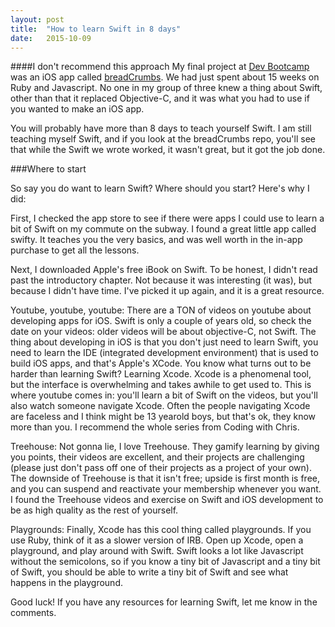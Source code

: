 ```yaml
---
layout: post
title:  "How to learn Swift in 8 days"
date:   2015-10-09
---
```



####I don't recommend this approach
My final project at <a href="http://www.devbootcamp.com">Dev Bootcamp</a> was an iOS app called <a href ="https://github.com/Salt7900/breadcrumbs">breadCrumbs</a>. We had just spent about 15 weeks on Ruby and Javascript. No one in my group of three knew a thing about Swift, other than that it replaced Objective-C, and it was what you had to use if you wanted to make an iOS app.

You will probably have more than 8 days to teach yourself Swift. I am still teaching myself Swift, and if you look at the breadCrumbs repo, you'll see that while the Swift we wrote worked, it wasn't great, but it got the job done.

###Where to start

So say you do want to learn Swift? Where should you start? Here's why I did:

First, I checked the app store to see if there were apps I could use to learn a bit of Swift on my commute on the subway. I found a great little app called swifty. It teaches you the very basics, and was well worth in the in-app purchase to get all the lessons.

Next, I downloaded Apple's free iBook on Swift. To be honest, I didn't read past the introductory chapter. Not because it was interesting (it was), but because I didn't have time. I've picked it up again, and it is a great resource.

Youtube, youtube, youtube: There are a TON of videos on youtube about developing apps for iOS. Swift is only a couple of years old, so check the date on your videos: older videos will be about objective-C, not Swift. The thing about developing in iOS is that you don't just need to learn Swift, you need to learn the IDE (integrated development environment) that is used to build iOS apps, and that's Apple's XCode. You know what turns out to be harder than learning Swift? Learning Xcode. Xcode is a phenomenal tool, but the interface is overwhelming and takes awhile to get used to. This is where youtube comes in: you'll learn a bit of Swift on the videos, but you'll also watch someone navigate Xcode. Often the people navigating Xcode are faceless and I think might be 13 yearold boys, but that's ok, they know more than you. I recommend the whole series from Coding with Chris.

Treehouse: Not gonna lie, I love Treehouse. They gamify learning by giving you points, their videos are excellent, and their projects are challenging (please just don't pass off one of their projects as a project of your own). The downside of Treehouse is that it isn't free; upside is first month is free, and you can suspend and reactivate your membership whenever you want. I found the Treehouse videos and exercise on Swift and iOS development to be as high quality as the rest of yourself.

Playgrounds: Finally, Xcode has this cool thing called playgrounds. If you use Ruby, think of it as a slower version of IRB. Open up Xcode, open a playground, and play around with Swift. Swift looks a lot like Javascript without the semicolons, so if you know a tiny bit of Javascript and a tiny bit of Swift, you should be able to write a tiny bit of Swift and see what happens in the playground.

Good luck! If you have any resources for learning Swift, let me know in the comments.
